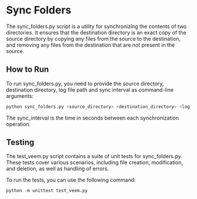# Sync Folders

The sync_folders.py script is a utility for synchronizing the contents of two directories. It ensures that the destination directory is an exact copy of the source directory by copying any files from the source to the destination, and removing any files from the destination that are not present in the source.

## How to Run

To run sync_folders.py, you need to provide the source directory, destination directory, log file path and sync interval as command-line arguments:

```python
python sync_folders.py <source_directory> <destination_directory> <log_file> <sync_interval>
```

The sync_interval is the time in seconds between each synchronization operation.

## Testing

The test_veem.py script contains a suite of unit tests for sync_folders.py. These tests cover various scenarios, including file creation, modification, and deletion, as well as handling of errors.

To run the tests, you can use the following command:

```python
python -m unittest test_veem.py
```
